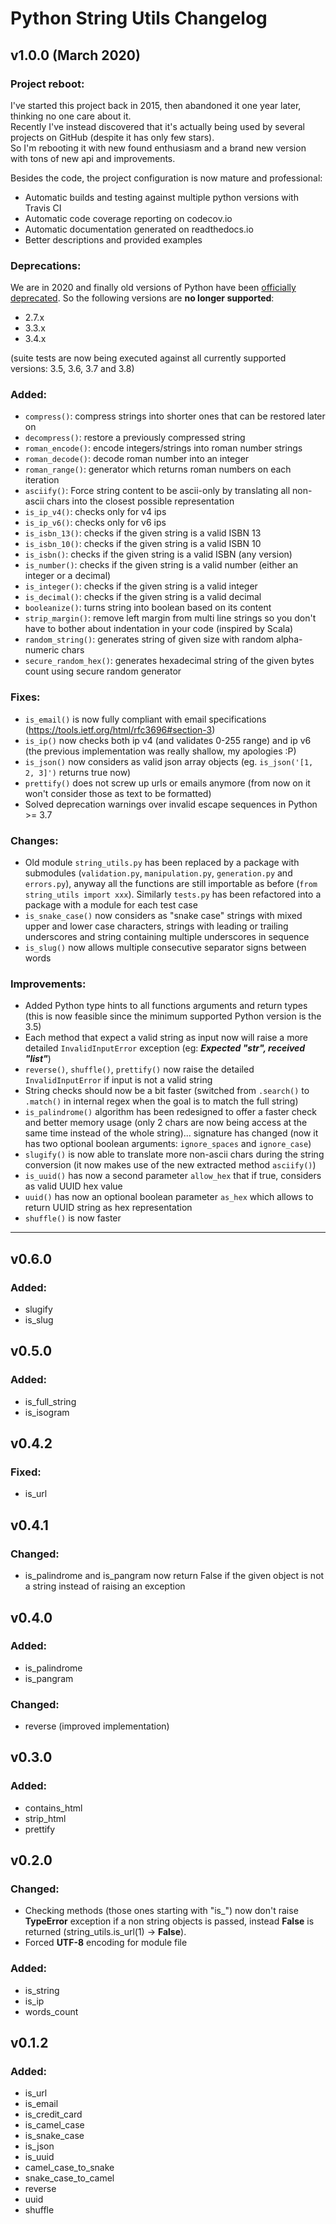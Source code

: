 # Python String Utils Changelog

## v1.0.0 (March 2020)

### Project reboot:

I've started this project back in 2015, then abandoned it one year later, thinking no one care about it.\
Recently I've instead discovered that it's actually being used by several projects on GitHub 
(despite it has only few stars).\
So I'm rebooting it with new found enthusiasm and a brand new version with tons of new api and improvements.

Besides the code, the project configuration is now mature and professional: 
- Automatic builds and testing against multiple python versions with Travis CI
- Automatic code coverage reporting on codecov.io
- Automatic documentation generated on readthedocs.io
- Better descriptions and provided examples


### Deprecations:

We are in 2020 and finally old versions of Python have been 
[officially deprecated](https://www.python.org/doc/sunset-python-2/).
So the following versions are **no longer supported**:

- 2.7.x
- 3.3.x
- 3.4.x

(suite tests are now being executed against all currently supported versions: 3.5, 3.6, 3.7 and 3.8)

### Added:

- `compress()`: compress strings into shorter ones that can be restored later on
- `decompress()`: restore a previously compressed string
- `roman_encode()`: encode integers/strings into roman number strings
- `roman_decode()`: decode roman number into an integer
- `roman_range()`: generator which returns roman numbers on each iteration
- `asciify()`: Force string content to be ascii-only by translating all non-ascii chars into the closest possible
 representation 
- `is_ip_v4()`: checks only for v4 ips
- `is_ip_v6()`: checks only for v6 ips
- `is_isbn_13()`: checks if the given string is a valid ISBN 13
- `is_isbn_10()`: checks if the given string is a valid ISBN 10
- `is_isbn()`: checks if the given string is a valid ISBN (any version)
- `is_number()`: checks if the given string is a valid number (either an integer or a decimal)
- `is_integer()`: checks if the given string is a valid integer
- `is_decimal()`: checks if the given string is a valid decimal
- `booleanize()`: turns string into boolean based on its content
- `strip_margin()`: remove left margin from multi line strings so you don't have to bother about indentation 
in your code (inspired by Scala)
- `random_string()`: generates string of given size with random alpha-numeric chars
- `secure_random_hex()`: generates hexadecimal string of the given bytes count using secure random generator

### Fixes:

- `is_email()` is now fully compliant with email specifications (https://tools.ietf.org/html/rfc3696#section-3)
- `is_ip()` now checks both ip v4 (and validates 0-255 range) and ip v6 
(the previous implementation was really shallow, my apologies :P)
- `is_json()` now considers as valid json array objects (eg. `is_json('[1, 2, 3]')` returns true now)
- `prettify()` does not screw up urls or emails anymore (from now on it won't consider those as text to be formatted)
- Solved deprecation warnings over invalid escape sequences in Python >= 3.7 

### Changes:

- Old module `string_utils.py` has been replaced by a package with submodules (`validation.py`, `manipulation.py`, 
`generation.py` and `errors.py`), anyway all the functions are still 
importable as before (`from string_utils import xxx`). Similarly `tests.py` has been refactored into a package 
with a module for each test case
- `is_snake_case()` now considers as "snake case" strings with mixed upper and lower case characters, strings with 
leading or trailing underscores and string containing multiple underscores in sequence
- `is_slug()` now allows multiple consecutive separator signs between words

### Improvements:

- Added Python type hints to all functions arguments and return types 
(this is now feasible since the minimum supported Python version is the 3.5)
- Each method that expect a valid string as input now will raise a more detailed `InvalidInputError` exception 
(eg: ***Expected "str", received "list"***)
- `reverse()`, `shuffle()`, `prettify()` now raise the detailed `InvalidInputError` if input is not a valid string
- String checks should now be a bit faster (switched from `.search()` to `.match()` in internal regex when the goal 
is to match the full string)
- `is_palindrome()` algorithm has been redesigned to offer a faster check and better memory usage 
(only 2 chars are now being access at the same time instead of the whole string)... 
signature has changed (now it has two optional boolean arguments: `ignore_spaces` and `ignore_case`)
- `slugify()` is now able to translate more non-ascii chars during the string conversion 
(it now makes use of the new extracted method `asciify()`)
- `is_uuid()` has now a second parameter `allow_hex` that if true, considers as valid UUID hex value
- `uuid()` has now an optional boolean parameter `as_hex` which allows to return UUID string as hex representation
- `shuffle()` is now faster

---



## v0.6.0

### Added:

- slugify
- is_slug

## v0.5.0

### Added:

- is_full_string
- is_isogram

## v0.4.2

### Fixed:

- is_url

## v0.4.1

### Changed:

- is_palindrome and is_pangram now return False if the given object is not a string instead of raising an exception

## v0.4.0

### Added:

- is_palindrome
- is_pangram

### Changed:

- reverse (improved implementation)

## v0.3.0

### Added:

- contains_html
- strip_html
- prettify


## v0.2.0

### Changed:

- Checking methods (those ones starting with "is_") now don't raise **TypeError** exception
if a non string objects is passed, instead **False** is returned (string_utils.is_url(1) -> **False**).
- Forced **UTF-8** encoding for module file 

### Added:

- is_string
- is_ip
- words_count


## v0.1.2

### Added:

- is_url
- is_email
- is_credit_card
- is_camel_case
- is_snake_case
- is_json
- is_uuid
- camel_case_to_snake
- snake_case_to_camel
- reverse
- uuid
- shuffle
